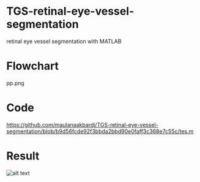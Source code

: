 # TGS-retinal-eye-vessel-segmentation
retinal eye vessel segmentation with MATLAB
# Flowchart
pp.png
# Code
https://github.com/maulanaakbardj/TGS-retinal-eye-vessel-segmentation/blob/b9d56fcde92f3bbda2bbd90e0faff3c368e7c55c/tes.m
# Result
![alt text](https://github.com/maulanaakbardj/TGS-retinal-eye-vessel-segmentation/blob/26f074659e542802b193829ffd24f1c92351c4ee/1.JPG "Result")

